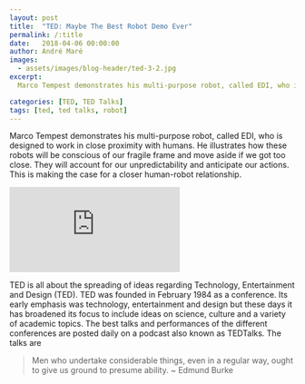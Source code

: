 ```yaml
---
layout: post
title:  "TED: Maybe The Best Robot Demo Ever"
permalink: /:title
date:   2018-04-06 00:00:00
author: André Maré
images:
  - assets/images/blog-header/ted-3-2.jpg
excerpt:
  Marco Tempest demonstrates his multi-purpose robot, called EDI, who is designed to work in close proximity with humans. He illustrates how these robots will be conscious of our fragile frame and move aside if we got too close. They will account for our unpredictability and anticipate our actions. This is making the case for a closer human-robot relationship.

categories: [TED, TED Talks]
tags: [ted, ted talks, robot]
---
```


Marco Tempest demonstrates his multi-purpose robot, called EDI, who is designed to work in close proximity with humans. He illustrates how these robots will be conscious of our fragile frame and move aside if we got too close. They will account for our unpredictability and anticipate our actions. This is making the case for a closer human-robot relationship.

<div class="container">
<iframe src="https://www.youtube.com/embed/FJJe8PXEUhk?rel=0" frameborder="0" allow="autoplay; encrypted-media" allowfullscreen class="video"></iframe>
</div>

TED is all about the spreading of ideas regarding Technology, Entertainment and Design (TED). TED was founded in February 1984 as a conference. Its early emphasis was technology, entertainment and design but these days it has broadened its focus to include ideas on science, culture and a variety of academic topics. The best talks and performances of the different conferences are posted daily on a podcast also known as TEDTalks. The talks are

> Men who undertake considerable things, even in a regular way, ought to give us ground to presume ability. ~ Edmund Burke
